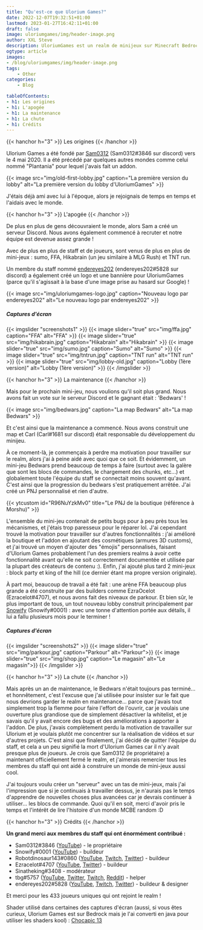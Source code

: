 ```yaml
---
title: "Qu'est-ce que Ulorium Games?"
date: 2022-12-07T19:32:51+01:00
lastmod: 2023-01-27T16:42:11+01:00
draft: false
image: uloriumgames/img/header-image.png
author: XXL Steve
description: UloriumGames est un realm de minijeux sur Minecraft Bedrock.
ogtype: article
images:
- /blog/uloriumgames/img/header-image.png
tags:
    - Other
categories:
    - Blog

tableOfContents:
- h1: Les origines
- h1: L'apogée
- h1: La maintenance
- h1: La chute
- h1: Crédits
---
```

{{< hanchor h="3" >}}
Les origines
{{< /hanchor >}}

Ulorium Games a été fondé par [Sam0312](https://www.youtube.com/@Sam0312_) (Sam0312#3846 sur discord) vers le 4 mai 2020. Il a été précédé par quelques autres mondes comme celui nommé "Plantania" pour lequel j'avais fait un addon.

{{< image src="img/old-first-lobby.jpg" caption="La première version du lobby" alt="La première version du lobby d'UloriumGames"  >}}

J'étais déjà ami avec lui à l'époque, alors je rejoignais de temps en temps et l'aidais avec le monde.

{{< hanchor h="3" >}}
L'apogée
{{< /hanchor >}}

De plus en plus de gens découvraient le monde, alors Sam a créé un serveur Discord. Nous avons également commencé à recruter et notre équipe est devenue assez grande !

Avec de plus en plus de staff et de joueurs, sont venus de plus en plus de mini-jeux : sumo, FFA, Hikabrain (un jeu similaire à MLG Rush) et TNT run.

Un membre du staff nommé [endereyes202](https://www.youtube.com/@endereyes202) (endereyes202#5828 sur discord) a également créé un logo et une bannière pour UloriumGames (parce qu'il s'agissait à la base d'une image prise au hasard sur Google) !

{{< image src="img/uloriumgames-logo.jpg" caption="Nouveau logo par endereyes202" alt="Le nouveau logo par endereyes202"  >}}

##### Captures d'écran

{{< imgslider "screenshots1" >}}
  {{< image slider="true" src="img/ffa.jpg" caption="FFA" alt="FFA" >}}
  {{< image slider="true" src="img/hikabrain.jpg" caption="Hikabrain" alt="Hikabrain" >}}
  {{< image slider="true" src="img/sumo.jpg" caption="Sumo" alt="Sumo" >}}
  {{< image slider="true" src="img/tntrun.jpg" caption="TNT run" alt="TNT run" >}}
  {{< image slider="true" src="img/lobby-old.jpg" caption="Lobby (1ère version)" alt="Lobby (1ère version)" >}}
{{< /imgslider >}}

{{< hanchor h="3" >}}
La maintenance
{{< /hanchor >}}

Mais pour le prochain mini-jeu, nous voulions qu'il soit plus grand. Nous avons fait un vote sur le serveur Discord et le gagnant était : 'Bedwars' !

{{< image src="img/bedwars.jpg" caption="La map Bedwars" alt="La map Bedwars"  >}}

Et c'est ainsi que la maintenance a commencé. Nous avons construit une map et Carl (Carl#1681 sur discord) était responsable du développement du minijeu.

À ce moment-là, je commençais à perdre ma motivation pour travailler sur le realm, alors j'ai à peine aidé avec quoi que ce soit. Et évidemment, un mini-jeu Bedwars prend beaucoup de temps à faire (surtout avec la galère que sont les blocs de commandes, le chargement des chunks, etc...) et globalement toute l'équipe du staff se connectait moins souvent qu'avant. C'est ainsi que la progression du bedwars s'est pratiquement arrêtée. J'ai créé un PNJ personnalisé et rien d'autre.

{{< ytcustom id="R96NuYzkMv0" title="Le PNJ de la boutique (référence à Morshu)" >}}

L'ensemble du mini-jeu contenait de petits bugs pour à peu près tous les mécanismes, et j'étais trop paresseux pour le réparer lol. J'ai cependant trouvé la motivation pour travailler sur d'autres fonctionnalités : j'ai amélioré la boutique et l'addon en ajoutant des cosmétiques (armures 3D customs), et j'ai trouvé un moyen d'ajouter des "émojis" personnalisés, faisant d'Ulorium Games probablement l'un des premiers realms à avoir cette fonctionnalité avant qu'elle ne soit correctement documentée et utilisée par la plupart des créateurs de contenu :). Enfin, j'ai ajouté plus tard 2 mini-jeux : block party et king of the hill (ce dernier étant ma propre version originale).

À part moi, beaucoup de travail a été fait : une arène FFA beaucoup plus grande a été construite par des builders comme EzraOcelot (Ezracelot#4707), et nous avons fait des niveaux de parkour. Et bien sûr, le plus important de tous, un tout nouveau lobby construit principalement par [Snowify](https://www.youtube.com/@Snowbqll "_blank") (Snowify#0001) : avec une tonne d'attention portée aux détails, il lui a fallu plusieurs mois pour le terminer !

##### Captures d'écran

{{< imgslider "screenshots2" >}}
  {{< image slider="true" src="img/parkour.jpg" caption="Parkour" alt="Parkour">}}
  {{< image slider="true" src="img/shop.jpg" caption="Le magasin" alt="Le magasin">}}
{{< /imgslider >}}

{{< hanchor h="3" >}}
La chute
{{< /hanchor >}}

Mais après un an de maintenance, le Bedwars n'était toujours pas terminé... et honnêtement, c'est l'excuse que j'ai utilisée pour insister sur le fait que nous devrions garder le realm en maintenance... parce que j'avais tout simplement trop la flemme pour faire l'effort de l'ouvrir, car je voulais une ouverture plus grandiose que de simplement désactiver la whitelist, et je savais qu'il y avait encore des bugs et des améliorations à apporter à l'addon. De plus, j'avais complètement perdu la motivation de travailler sur Ulorium et je voulais plutôt me concentrer sur la réalisation de vidéos et sur d'autres projets. C'est ainsi que finalement, j'ai décidé de quitter l'équipe du staff, et cela a un peu signifié la mort d'Ulorium Games car il n'y avait presque plus de joueurs. Je crois que Sam0312 (le propriétaire) a maintenant officiellement fermé le realm, et j'aimerais remercier tous les membres du staff qui ont aidé à construire un monde de mini-jeux aussi cool.

J'ai toujours voulu créer un "serveur" avec un tas de mini-jeux, mais j'ai l'impression que si je continuais à travailler dessus, je n'aurais pas le temps d'apprendre de nouvelles choses plus avancées car je devrais continuer à utiliser... les blocs de commande. Quoi qu'il en soit, merci d'avoir pris le temps et l'intérêt de lire l'histoire d'un monde MCBE random :D

{{< hanchor h="3" >}}
Crédits
{{< /hanchor >}}

**Un grand merci aux membres du staff qui ont énormément contribué :**
- Sam0312#3846 ([YouTube](https://www.youtube.com/@Sam0312_)) - le propriétaire
- Snowify#0001 ([YouTube](https://www.youtube.com/@Snowbqll)) - buildeur
- Robotdinosaur143#0860 ([YouTube](https://www.youtube.com/@Robotdinosaur143), [Twitch](https://www.twitch.tv/robotdinosaur143), [Twitter](https://twitter.com/Robotdinosaur11)) - buildeur
- Ezracelot#4707 ([YouTube](https://www.youtube.com/@ezracelot4601), [Twitter](https://twitter.com/ezracelot)) - buildeur
- Sinatheking#3408 - modérateur
- tbg#5757 ([YouTube](https://www.youtube.com/@tbgbrostech2.082), [Twitter](https://twitter.com/BrosTbg), [Twitch](https://www.twitch.tv/tbgbros2021), [Reddit](https://www.reddit.com/u/tbgbros)) - helper
- endereyes202#5828 ([YouTube](https://www.youtube.com/@endereyes202), [Twitch](https://www.twitch.tv/endereyes202), [Twitter](https://twitter.com/endereyes202)) - buildeur & designer

Et merci pour les 433 joueurs uniques qui ont rejoint le realm !

Shader utilisé dans certaines des captures d'écran (aussi, si vous êtes curieux, Ulorium Games est sur Bedrock mais je l'ai converti en java pour utiliser les shaders kool) : [Chocapic 13](https://www.curseforge.com/minecraft/customization/chocapic13-shaders)

